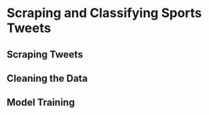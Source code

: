 # Scraping and Classifying Sports Tweets

## Scraping Tweets

## Cleaning the Data

## Model Training

